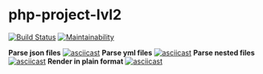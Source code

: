 # php-project-lvl2

[![Build Status](https://travis-ci.org/DAS27/php-project-lvl2.svg?branch=master)](https://travis-ci.org/DAS27/php-project-lvl2)
[![Maintainability](https://api.codeclimate.com/v1/badges/9fd09b555b603b9d9747/maintainability)](https://codeclimate.com/github/DAS27/php-project-lvl2/maintainability)

**Parse json files**
[![asciicast](https://asciinema.org/a/3FUMgsFbyONf8AuEBmqGxYPrI.svg)](https://asciinema.org/a/3FUMgsFbyONf8AuEBmqGxYPrI)
**Parse yml files**
[![asciicast](https://asciinema.org/a/JWopstAW304PAUaLCGiZ08utE.svg)](https://asciinema.org/a/JWopstAW304PAUaLCGiZ08utE)
**Parse nested files**
[![asciicast](https://asciinema.org/a/moLHIWBfN2jUmG9bkifDQNDeJ.svg)](https://asciinema.org/a/moLHIWBfN2jUmG9bkifDQNDeJ)
**Render in plain format**
[![asciicast](https://asciinema.org/a/CbM8kThTAEBKlgLKIrQLfPgKo.svg)](https://asciinema.org/a/CbM8kThTAEBKlgLKIrQLfPgKo)